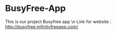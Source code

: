 # BusyFree-App
This is our project Busyfree app \n
Link for website : http://busyfree.infinityfreeapp.com/
